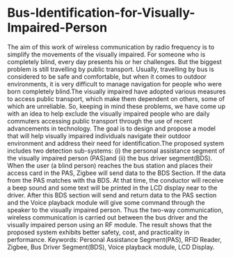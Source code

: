 # Bus-Identification-for-Visually-Impaired-Person
  The aim of this work of wireless communication by radio frequency is to 
simplify the movements of the visually impaired. For someone who is completely 
blind, every day presents his or her challenges. But the biggest problem is still 
travelling by public transport. Usually, travelling by bus is considered to be safe 
and comfortable, but when it comes to outdoor environments, it is very difficult to 
manage navigation for people who were born completely blind.The visually 
impaired have adopted various measures to access public transport, which make 
them dependent on others, some of which are unreliable. So, keeping in mind these 
problems, we have come up with an idea to help exclude the visually impaired 
people who are daily commuters accessing public transport through the use of 
recent advancements in technology. The goal is to design and propose a model that 
will help visually impaired individuals navigate their outdoor environment and 
address their need for identification.The proposed system includes two detection 
sub-systems: (i) the personal assistance segment of the visually impaired person 
(PAS)and (ii) the bus driver segment(BDS). When the user (a blind person) reaches 
the bus station and places their access card in the PAS, Zigbee will send data to the 
BDS Section. If the data from the PAS matches with tha BDS. At that time, the 
conductor will receive a beep sound and some text will be printed in the LCD 
display near to the driver. After this BDS section will send and return data to the 
PAS section and the Voice playback module will give some command through the 
speaker to the visually impaired person. Thus the two-way communication, 
wireless communication is carried out between the bus driver and the visually 
impaired person using an RF module. The result shows that the proposed system 
exhibits better safety, cost, and practicality in performance.
Keywords: Personal Assistance Segment(PAS), RFID Reader, Zigbee, Bus 
Driver Segment(BDS), Voice playback module, LCD Display.
